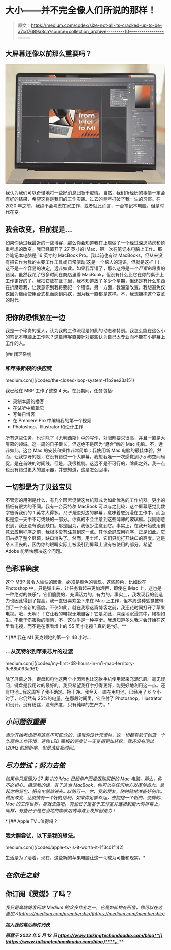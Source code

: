 # 大小——并不完全像人们所说的那样！

> 原文：<https://medium.com/codex/size-not-all-its-cracked-up-to-be-a7cd7689a8ca?source=collection_archive---------10----------------------->

## 大屏幕还像以前那么重要吗？

![](img/ae8fd5a7d8252d7ad1be6fe56746f293.png)

我认为我们可以奇怪地将一些好消息归咎于疫情。当然，我们所经历的事情一定会有好的结果，希望这将是我们的工作实践。过去的两年打破了我一生的习惯。在 2020 年之前，我绝不会考虑在家工作，或者就此而言，一台笔记本电脑。但是时代在变。

## 我会改变，但前提是…

如果你读过我最近的一些博客，那么你会知道我在上周做了一个经过深思熟虑和慎重考虑的改变。我已经离开了 27 英寸的 iMac，第一次在笔记本电脑上工作。那台笔记本电脑是 16 英寸的 MacBook Pro。我以前也有过 MacBooks，但从来没有把它作为我的主要工作工具或日常驱动(这是一个恼人的短语，但就是这样！).这不是一个容易的决定，远非如此。如果我弄错了，那么这将是一个*严重的*昂贵的错误。虽然我花了很多时间在商店里看 MacBook，但没有什么比它在你的桌子上工作更好的了。我把它放在篮子里，我不知道放了多少个星期，但还是有什么东西在折磨着我，让我意识到我将要犯一个错误。另一方面，我渴望改变。我想避免仅仅因为继续使用台式机而感到内疚，因为我一直都是这样。不，我想拥抱这个变革的时代。

## 把你的恐惧放在一边

我是一个珍贵的爱人，认为我的工作流程是如此的动态和特别。我怎么能在这么小的笔记本电脑上工作呢？这篇博客直接针对那些认为自己太专业而不能在小屏幕上工作的人。

[](/codex/the-closed-loop-system-f1b2ee23a151) [## 闭环系统

### 和苹果断裂的供应链

medium.com](/codex/the-closed-loop-system-f1b2ee23a151) 

我已经在 MBP 工作了整整 4 天。在此期间，任务包括:

*   录制本周的播客
*   在试听中编辑它
*   写每日博客
*   在 Premiere Pro 中编辑我的第一个视频
*   Photoshop、Illustrator 和设计工作

所有这些任务，也许除了《尤利西斯》中的写作，对眼睛要求很高，并且一直是大屏幕的领域。这一周的日子很长，但这绝不是因为“磨合”新的 Mac 电脑。不，远非如此。这台 Mac 的安装和操作非常简单；我使用新 Mac 电脑的最佳体验。然而，让我惊讶的是，它没有错过一个大屏幕。我想我唯一一次感觉到*小小的*空间局促，是在首映的时间线，但是，我很挑剔。这远不是不可行的，除此之外，我一点也没有错过更大的显示器，并想知道，这是怎么回事。

## 一切都是为了贝兹宝贝

不管您的用例是什么，有几个因素促使这台机器成为如此优秀的工作机器。更小的挡板有很大的不同。我有一台英特尔 MacBook 可以与之比较，这个屏幕感觉比数字告诉我们的 1 英寸大得多。*几乎是*边对边的屏幕，意味着您沉浸在工作中，而面板是您一天中不可或缺的一部分。你真的不会注意到这些薄薄的玻璃框。我刚刚意识到，我还没有谈到缺口。那是因为，我很少注意到它。事实上，在我开始使用创意云应用程序之前，我根本没有注意到这一点。其他全屏应用程序，正是如此。它们占据了整个屏幕，缺口消失了。然而，用土坯，它们只能打开缺口的高度。这是令人沮丧的，因为你的眼睛实际上被吸引到屏幕上没有被使用的部分。希望 Adobe 能尽快解决这个问题。

## 色彩准确度

这个 MBP 最令人愉快的因素，必须是颜色的表现。这些颜色，比如说在 Photoshop 中，只是弹出来，让任务看起来更加艰巨，即使在 iMac 上，这也是一种绝对的快乐*。它们脆脆的，充满活力的，有力的。事实上，我发现我的创造力也因此得到了提高。我一直很喜欢坐下来在 Mac 上工作，但本周这种感觉被带到了一个全新的高度。不仅如此，就在我写这篇博客之前，我还花时间打开了苹果电视。哦，天啊！！它让我的电视无地自容！它是如此，深深地沉浸其中，栩栩如生。不至于伤害你的眼睛，不，这似乎是一种平衡。我想知道多久我才会开始在这里看电视，而不是在家看墙上的 55 英寸电视？真的是*好。**

*[](/codex/my-first-48-hours-in-m1-mac-territory-9e88b093a961) [## 我在 M1 麦克领地的第一个 48 小时…

### …从英特尔到苹果芯片的过渡

medium.com](/codex/my-first-48-hours-in-m1-mac-territory-9e88b093a961) 

除了屏幕之外，键盘和电池这两个小因素也让这款手机使用起来充满乐趣。毫无疑问，键盘是我用过的最好的。我只希望我打字打得更好，能更好地利用这一点。还有电池…我这周写了我不确定。擦干净。我今天一直在用电池，已经用了 6 个小时了，它仍然有 25%的电量。在那段时间里，它应付了 Photoshop，Illustrator 和设计。没有粉丝，没有热度，只有纯粹的生产力。* 

## *小问题很重要*

*当你开始考虑所有这些不可区分的、递增的设计元素时，这一切都有助于创造一个华丽的工作环境。迷你 LED 面板的亮度让一天变得更加轻松。我还没有测试 120Hz 的刷新率，但是请给我时间。*

## *尽力尝试；努力去做*

*如果你只是因为 27 英寸的 iMac 已经停产而推迟购买新的 Mac 电脑，那么，你不必担心。相信我的话，有了这台 MacBook，你可以在任何地方发挥创造力。拿起你的背包，把充电器放进去…以防万一，你，我的朋友，随时随地准备好创作。做出改变…让疫情有一个*好的*结局。如果你足够幸运，去拥抱一个新的、便携的、Mac 的工作世界，那就去做吧。有些日子是基于工作室并连接到更大的屏幕上，同样，有些日子是在当地的咖啡店或海滩上发挥创造力！*

*[](/codex/apple-tv-is-it-worth-it-1f3c01f142) [## Apple TV…值得吗？

### 我大胆尝试，以下是我的想法。

medium.com](/codex/apple-tv-is-it-worth-it-1f3c01f142) 

生活是为了活着。现在，这些新的苹果电脑让这一切成为可能和现实。* 

## *在你走之前*

## **你订阅《灵媒》了吗？**

*我只是高端博客网站 Medium 的众多作者之一。它是如此物有所值，你可以在这里加入[https://medium.com/membership](https://medium.com/membership)*

*[**加入我的幕后邮件列表**](https://www.talkingtechandaudio.com)*

***原载于 2022 年 5 月 12 日 https://www.talkingtechandaudio.com/blog**[](https://www.talkingtechandaudio.com/blog)****。*****